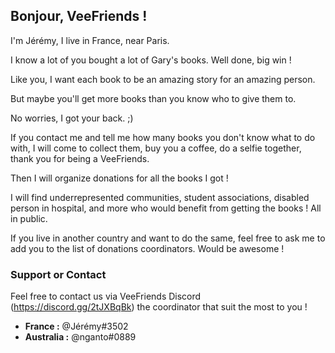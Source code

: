 ## Bonjour, VeeFriends !

I'm Jérémy, I live in France, near Paris. 

I know a lot of you bought a lot of Gary's books. Well done, big win !

Like you, I want each book to be an amazing story for an amazing person.

But maybe you'll get more books than you know who to give them to.

No worries, I got your back. ;)

If you contact me and tell me how many books you don't know what to do with, I will come to collect them, buy you a coffee, do a selfie together, thank you for being a VeeFriends.

Then I will organize donations for all the books I got !

I will find underrepresented communities, student associations, disabled person in hospital, and more who would benefit from getting the books ! All in public.

If you live in another country and want to do the same, feel free to ask me to add you to the list of donations coordinators. Would be awesome !

### Support or Contact

Feel free to contact us via VeeFriends Discord (https://discord.gg/2tJXBqBk) the coordinator that suit the most to you !

- **France :** @Jérémy#3502
- **Australia :** @nganto#0889
